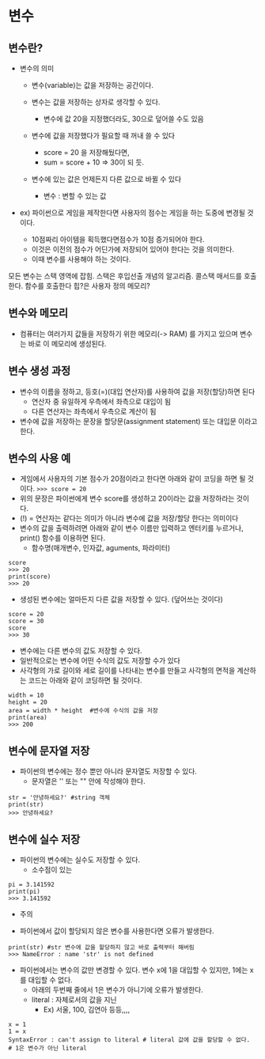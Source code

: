 # 변수
## 변수란?
- 변수의 의미
  - 변수(variable)는 값을 저장하는 공간이다.
  - 변수는 값을 저장하는 상자로 생각할 수 있다.
    - 변수에 값 20을 지정했더라도, 30으로 덮어쓸 수도 있음

  - 변수에 값을 저장했다가 필요할 때 꺼내 쓸 수 있다
    - score = 20 을 저장해뒀다면,
    - sum = score + 10 => 30이 되 듯.
  - 변수에 있는 값은 언제든지 다른 값으로 바뀔 수 있다
    - 변수 : 변할 수 있는 값

- ex) 파이썬으로 게임을 제작한다면 사용자의 점수는 게임을 하는 도중에 변경될 것이다.
  - 10점짜리 아이템을 획득했다면점수가 10점 증가되어야 한다.
  - 이것은 이전의 점수가 어딘가에 저장되어 있어야 한다는 것을 의미한다.
  - 이때 변수를 사용해야 하는 것이다.

모든 변수는 스택 영역에 잡힘. 스택은 후입선출 개념의 알고리즘. 콜스택 매서드를 호출한다. 함수를 호출한다
힙?은 사용자 정의 메모리?

## 변수와 메모리
- 컴퓨터는 여러가지 값들을 저장하기 위한 메모리(-> RAM) 를 가지고 있으며 변수는 바로 이 메모리에 생성된다.

## 변수 생성 과정
- 변수의 이름을 정하고, 등호(=)(대입 연산자)를 사용하여 값을 저장(할당)하면 된다 
  - 연산자 중 유일하게 우측에서 좌측으로 대입이 됨
  - 다른 연산자는 좌측에서 우측으로 계산이 됨
- 변수에 값을 저장하는 문장을 할당문(assignment statement) 또는 대입문 이라고 한다.

## 변수의 사용 예
- 게임에서 사용자의 기본 점수가 20점이라고 한다면 아래와 같이 코딩을 하면 될 것 이다.
` >>> score = 20 `
- 위의 문장은 파이썬에게 변수 score를 생성하고 20이라는 값을 저장하라는 것이다.
- (!) = 연산자는 같다는 의미가 아니라 변수에 값을 저장/할당 한다는 의미이다
- 변수의 값을 출력하려면 아래와 같이 변수 이름만 입력하고 엔터키를 누르거나, print() 함수를 이용하면 된다.
  - 함수명(매개변수, 인자값, aguments, 파라미터)
```
score
>>> 20
print(score)
>>> 20
```

- 생성된 변수에는 얼마든지 다른 값을 저장할 수 있다. (덮어쓰는 것이다)
```
score = 20
score = 30
score
>>> 30
```

- 변수에는 다른 변수의 값도 저장할 수 있다.
- 일반적으로는 변수에 어떤 수식의 값도 저장할 수가 있다
- 사각형의 가로 길이와 세로 길이를 나타내는 변수를 만들고 사각형의 면적을 계산하는 코드는 아래와 같이 코딩하면 될 것이다.
```
width = 10
height = 20
area = width * height  #변수에 수식의 값을 저장
print(area)
>>> 200
```

## 변수에 문자열 저장
- 파이썬의 변수에는 정수 뿐만 아니라 문자열도 저장할 수 있다.
  - 문자열은 '' 또는 "" 안에 작성해야 한다.
```
str = '안녕하세요?' #string 객체
print(str)
>>> 안녕하세요?
```

## 변수에 실수 저장
- 파이썬의 변수에는 실수도 저장할 수 있다.
  - 소수점이 있는
```
pi = 3.141592
print(pi)
>>> 3.141592
```

* 주의
- 파이썬에서 값이 할당되지 않은 변수를 사용한다면 오류가 발생한다.
```
print(str) #str 변수에 값을 할당하지 않고 바로 출력부터 해버림
>>> NameError : name 'str' is not defined
```

- 파이썬에서는 변수의 값만 변경할 수 있다. 변수 x에 1을 대입할 수 있지만, 1에는 x를 대입할 수 없다.
  - 아래의 두번째 줄에서 1은 변수가 아니기에 오류가 발생한다.
  - literal : 자체로서의 값을 지닌 
    - Ex) 서울, 100, 김연아 등등,,,,
```
x = 1
1 = x
SyntaxError : can't assign to literal # literal 값에 값을 할당할 수 없다.
# 1은 변수가 아닌 literal
```




